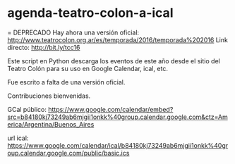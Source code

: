 agenda-teatro-colon-a-ical
==========================

= DEPRECADO
Hay ahora una versión oficial: http://www.teatrocolon.org.ar/es/temporada/2016/temporada%202016
Link directo: http://bit.ly/tcc16

Este script en Python descarga los eventos de este año desde el sitio del Teatro Colón para su uso en Google Calendar, ical, etc.

Fue escrito a falta de una versión oficial.

Contribuciones bienvenidas.

GCal público: https://www.google.com/calendar/embed?src=b84180kj73249ab6mjgii1onkk%40group.calendar.google.com&ctz=America/Argentina/Buenos_Aires

url ical: https://www.google.com/calendar/ical/b84180kj73249ab6mjgii1onkk%40group.calendar.google.com/public/basic.ics

